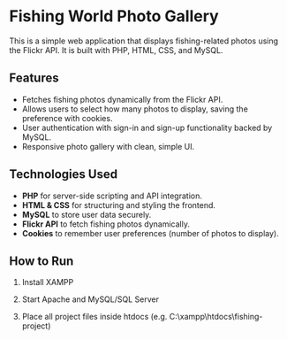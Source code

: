 # Fishing World Photo Gallery

This is a simple web application that displays fishing-related photos using the Flickr API. It is built with PHP, HTML, CSS, and MySQL.

## Features

- Fetches fishing photos dynamically from the Flickr API.
- Allows users to select how many photos to display, saving the preference with cookies.
- User authentication with sign-in and sign-up functionality backed by MySQL.
- Responsive photo gallery with clean, simple UI.

## Technologies Used

- **PHP** for server-side scripting and API integration.
- **HTML & CSS** for structuring and styling the frontend.
- **MySQL** to store user data securely.
- **Flickr API** to fetch fishing photos dynamically.
- **Cookies** to remember user preferences (number of photos to display).

## How to Run

1. Install XAMPP

2. Start Apache and MySQL/SQL Server

3. Place all project files inside htdocs (e.g. C:\xampp\htdocs\fishing-project)
